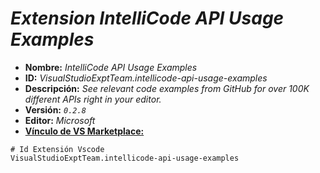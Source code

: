 <!-- Autor: Daniel Benjamin Perez Morales -->
<!-- GitHub: https://github.com/DanielBenjaminPerezMoralesDev13 -->
<!-- Gitlab: https://gitlab.com/DanielBenjaminPerezMoralesDev13 -->
<!-- Correo electrónico: danielperezdev@proton.me -->

# ***Extension IntelliCode API Usage Examples***

- **Nombre:** *IntelliCode API Usage Examples*
- **ID:** *VisualStudioExptTeam.intellicode-api-usage-examples*
- **Descripción:** *See relevant code examples from GitHub for over 100K different APIs right in your editor.*
- **Versión:** *`0.2.8`*
- **Editor:** *Microsoft*
- **[Vínculo de VS Marketplace:](https://marketplace.visualstudio.com/items?itemName=VisualStudioExptTeam.intellicode-api-usage-examples "https://marketplace.visualstudio.com/items?itemName=VisualStudioExptTeam.intellicode-api-usage-examples")**

```plaintext
# Id Extensión Vscode
VisualStudioExptTeam.intellicode-api-usage-examples
```
